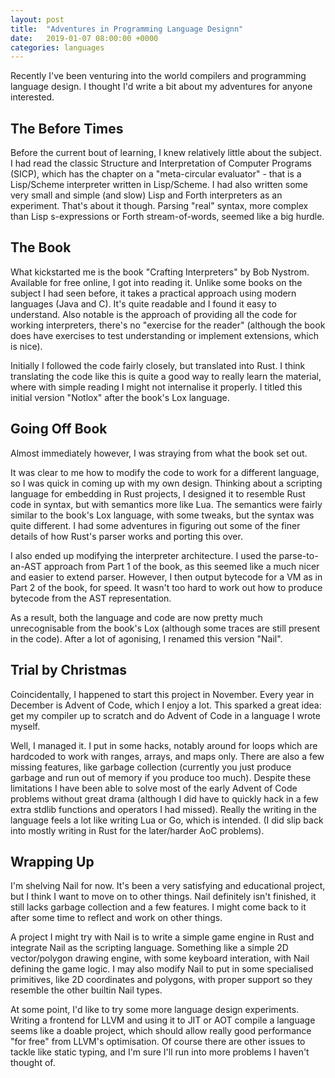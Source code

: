 ```yaml
---
layout: post
title:  "Adventures in Programming Language Designn"
date:   2019-01-07 08:00:00 +0000
categories: languages
---
```


Recently I've been venturing into the world compilers and programming language design. I thought I'd write a bit about my adventures for anyone interested.

The Before Times
---

Before the current bout of learning, I knew relatively little about the subject. I had read the classic Structure and Interpretation of Computer Programs (SICP), which has the chapter on a "meta-circular evaluator" - that is a Lisp/Scheme interpreter written in Lisp/Scheme. I had also written some very small and simple (and slow) Lisp and Forth interpreters as an experiment. That's about it though. Parsing "real" syntax, more complex than Lisp s-expressions or Forth stream-of-words, seemed like a big hurdle.

The Book
---

What kickstarted me is the book "Crafting Interpreters" by Bob Nystrom. Available for free online, I got into reading it. Unlike some books on the subject I had seen before, it takes a practical approach using modern languages (Java and C). It's quite readable and I found it easy to understand. Also notable is the approach of providing all the code for working interpreters, there's no "exercise for the reader" (although the book does have exercises to test understanding or implement extensions, which is nice).

Initially I followed the code fairly closely, but translated into Rust. I think translating the code like this is quite a good way to really learn the material, where with simple reading I might not internalise it properly. I titled this initial version "Notlox" after the book's Lox language.

Going Off Book
---

Almost immediately however, I was straying from what the book set out. 

It was clear to me how to modify the code to work for a different language, so I was quick in coming up with my own design. Thinking about a scripting language for embedding in Rust projects, I designed it to resemble Rust code in syntax, but with semantics more like Lua. The semantics were fairly similar to the book's Lox language, with some tweaks, but the syntax was quite different. I had some adventures in figuring out some of the finer details of how Rust's parser works and porting this over.

I also ended up modifying the interpreter architecture. I used the parse-to-an-AST approach from Part 1 of the book, as this seemed like a much nicer and easier to extend parser. However, I then output bytecode for a VM as in Part 2 of the book, for speed. It wasn't too hard to work out how to produce bytecode from the AST representation.

As a result, both the language and code are now pretty much unrecognisable from the book's Lox (although some traces are still present in the code). After a lot of agonising, I renamed this version "Nail".

Trial by Christmas
---

Coincidentally, I happened to start this project in November. Every year in December is Advent of Code, which I enjoy a lot. This sparked a great idea: get my compiler up to scratch and do Advent of Code in a language I wrote myself.

Well, I managed it. I put in some hacks, notably around for loops which are hardcoded to work with ranges, arrays, and maps only. There are also a few missing features, like garbage collection (currently you just produce garbage and run out of memory if you produce too much). Despite these limitations I have been able to solve most of the early Advent of Code problems without great drama (although I did have to quickly hack in a few extra stdlib functions and operators I had missed). Really the writing in the language feels a lot like writing Lua or Go, which is intended. (I did slip back into mostly writing in Rust for the later/harder AoC problems).

Wrapping Up
---

I'm shelving Nail for now. It's been a very satisfying and educational project, but I think I want to move on to other things. Nail definitely isn't finished, it still lacks garbage collection and a few features. I might come back to it after some time to reflect and work on other things.

A project I might try with Nail is to write a simple game engine in Rust and integrate Nail as the scripting language. Something like a simple 2D vector/polygon drawing engine, with some keyboard interation, with Nail defining the game logic. I may also modify Nail to put in some specialised primitives, like 2D coordinates and polygons, with proper support so they resemble the other builtin Nail types.

At some point, I'd like to try some more language design experiments. Writing a frontend for LLVM and using it to JIT or AOT compile a language seems like a doable project, which should allow really good performance "for free" from LLVM's optimisation. Of course there are other issues to tackle like static typing, and I'm sure I'll run into more problems I haven't thought of.
